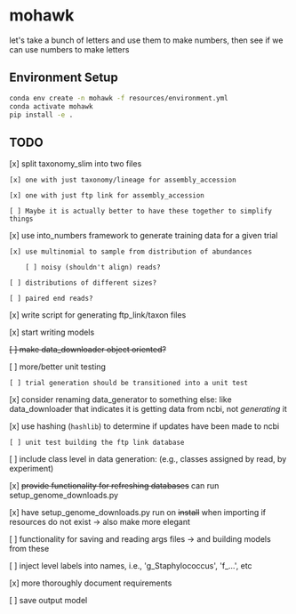 # mohawk
let's take a bunch of letters and use them to make numbers, then see if we can use numbers to make letters

## Environment Setup

```bash
conda env create -n mohawk -f resources/environment.yml
conda activate mohawk
pip install -e .

```


## TODO

[x] split taxonomy_slim into two files

    [x] one with just taxonomy/lineage for assembly_accession
    
    [x] one with just ftp link for assembly_accession
    
    [ ] Maybe it is actually better to have these together to simplify things
    
[x] use  into_numbers framework to generate training data for a given trial

    [x] use multinomial to sample from distribution of abundances
    
        [ ] noisy (shouldn't align) reads?
        
    [ ] distributions of different sizes?
    
    [ ] paired end reads?

[x] write script for generating ftp_link/taxon files

[x] start writing models

~~[ ] make data_downloader object oriented?~~

[ ] more/better unit testing

    [ ] trial generation should be transitioned into a unit test

[x] consider renaming data_generator to something else: like data_downloader
that indicates it is getting data from ncbi, not _generating_ it

[x] use hashing (`hashlib`) to determine if updates have been made to ncbi
    
    [ ] unit test building the ftp link database
    
[ ] include class level in data generation: (e.g., classes assigned by read, by experiment)

[x] ~~provide functionality for refreshing databases~~ can run setup_genome_downloads.py

[x] have setup_genome_downloads.py run on ~~install~~ when importing if resources do not exist -> also make more elegant

[ ] functionality for saving and reading args files -> and building models from these

[ ] inject level labels into names, i.e., 'g_Staphylococcus', 'f_...', etc

[x] more thoroughly document requirements

[ ] save output model
